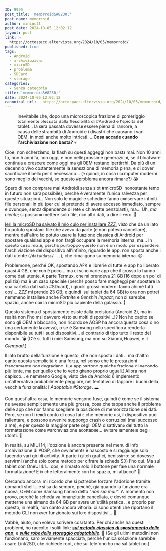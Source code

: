 ```yaml
---
ID: 9995
post_title: 'memorroid&#8230;'
post_name: memorroid
author: minioctt
post_date: 2024-10-05 12:02:12
layout: post
link: >
  https://octospacc.altervista.org/2024/10/05/memorroid/
published: true
tags:
  - Android
  - archiviazione
  - microSD
  - problema
  - SDCard
  - storage
categories:
  - Senza categoria
title: 'memorroid&#8230;'
date: 2024-10-05 12:02:12
canonical_url:   https://octospacc.altervista.org/2024/10/05/memorroid/
---
```

<!-- wp:image {"id":10006,"sizeSlug":"large","linkDestination":"none"} -->
<figure class="wp-block-image size-large"><img src="{{site.cdnurl}}/assets/uploads/2024/10/Screenshot_20241005-113739_Samsung-Notes-edited.png" alt="" class="wp-image-10006"/><figcaption class="wp-element-caption">Inevitabile che, dopo una microscopica frazione di pomeriggio totalmente blessata dalla flessibilità di #Android e l'epicità del tablet... la sera passata dovesse essere piena di rancore, a causa delle strambità di Android e i disastri che causano i vari OEM, in modi anche molto intricati. ...<strong>Cosa accade quando l'archiviazione non basta?</strong> 💀️</figcaption></figure>
<!-- /wp:image -->

<!-- wp:paragraph -->
<p></p>
<!-- /wp:paragraph -->

<!-- wp:paragraph -->
<p>Cioè, non scherziamo, la flash su questi aggeggi non basta mai. Non 10 anni fa, non 5 anni fa, non oggi, e non nelle prossime generazioni, se il bloatware continua a crescere come oggi ma gli OEM restano ipertirchi. Da più di un decennio vivo costantemente la sensazione di memoria piena, e di dover sacrificare il bello per il necessario... (e quindi, in cosa i computer moderni sono meglio dei vecchi, se questo #problema ancora rimane?) 😭️</p>
<!-- /wp:paragraph -->

<!-- wp:paragraph -->
<p>Spero di non comprare mai Androidi senza slot #microSD (nonostante temo in futuro non sarà possibile), perché è veramente l'unica salvezza per queste situazioni... Non solo le magiche schedine fanno conservare infiniti file personali in più (per cui si pretende di avere accesso immediato, sempre e ovunque, senza dipendenze di rete o chiavette penzolanti), ma... Uh, <em>ma niente</em>; si possono mettere solo file, non altri dati, a dire il vero. 🤨️</p>
<!-- /wp:paragraph -->

<!-- wp:paragraph -->
<p><a href="2024/10/04/zzzming/">Ieri la microSD ha salvato il mio culo per installare <em>ZZZ</em></a>, visto che da un lato ho potuto spostarci file che avevo da parte (e non potevo cancellare), mentre dall'altro ho potuto usare la funzione classica di Android per spostare qualsiasi app e non fargli occupare la memoria interna, ma... In questo caso <em>ma si</em>, perché purtroppo questo non è un modo per espandere l'archiviazione del dispositivo all'infinito, riguardo le app: non sposta anche i dati utente (<code>/data/data/...</code>), che rimangono su memoria interna. 😩️</p>
<!-- /wp:paragraph -->

<!-- wp:paragraph -->
<p>Problemone, perché OK, spostando APK e librerie di tutte le app ho liberato quasi 4 GB, che non è poco... ma ci sono varie app che il grosso lo hanno come dati utente. A parte Termux, che mi prendeva 21 GB (16 dopo un po' di pulizia) ma è un caso speciale (perché posso fare magheggi per spostare la sua cartella dati sulla #SDcard), i giochi grossi moderni fanno ahimè tutti così... <em>ZZZ</em> mi prende 23 GB, e quindi (sul tablet da 64 GB) io ora non potrei nemmeno installare anche <em>Fortnite</em> e <em>Genshin Impact</em>; non ci sarebbe spazio, anche con la microSD più capiente della galassia. 💩️</p>
<!-- /wp:paragraph -->

<!-- wp:paragraph -->
<p>Questo sistema di spostamento esiste dalla preistoria (Android 2), ma in realtà non l'ho mai davvero visto su molti dispositivi...!? Non ho capito se sono gli OEM a bloccarlo, non ricordo se AOSP ha ancora questa cosa o no (ma certamente la aveva), o se è Samsung nello specifico a renderla disponibile su tutti i suoi dispositivi... al contrario di tipo tutto il resto del mondo. 💣️ (C'è su tutti i miei Samsung, ma non su Xiaomi, Huawei, e il <em>Clempad</em>.)</p>
<!-- /wp:paragraph -->

<!-- wp:paragraph -->
<p>Il lato brutto della funzione è questo, che non sposta i dati... ma d'altro canto questa semplicità è una forza, nel senso che le prestazioni francamente non degradano. (Le app partono qualche frazione di secondo più lente, ma per quello che io vedo girano proprio uguali.) Allora non capisco... e nemmeno Google, visto che da Android 6 implementò un'alternativa probabilmente peggiore, nel tentativo di tappare i buchi della vecchia funzionalità: l'<em>Adoptable #Storage</em>. 🕳️</p>
<!-- /wp:paragraph -->

<!-- wp:paragraph -->
<p>Con quest'altra cosa, le memorie vengono fuse, quindi è come se il sistema ne avesse semplicemente una più grossa, cosa che tappa anche il problema delle app che non fanno scegliere la posizione di memorizzazione dei dati. Però, se non ti rendi conto di cosa fai e che memorie usi, il dispositivo può rallentare, e possono avvenire suppongo crash o corruzioni (mai successo a me), e per questo la maggior parte degli OEM disattivano del tutto la formattazione come #archiviazione adottabile... evitare lamentele degli utonti. 🔪️</p>
<!-- /wp:paragraph -->

<!-- wp:paragraph -->
<p>In realtà, su MIUI 14, l'opzione è ancora presente nel menu di info archiviazione di AOSP, che ovviamente è nascosto e si raggiunge solo facendo vari giri di activity. A parte i glitch grafici, benissimo: se dovesse servirmi (anche solo come metodo per cifrare la scheda SD) l'ho qui. Ma sul tablet con OneUI 4.1... ops, è rimasto solo il bottone per fare una normale formattazione! E io che letteralmente non ho spazio, mi attacco? 🤡️</p>
<!-- /wp:paragraph -->

<!-- wp:paragraph -->
<p>Cercando ancora, mi ricordo che si potrebbe forzare l'adozione tramite comandi shell... e si sa da sempre, perché, già quando la funzione era nuova, OEM come Samsung hanno detto "<em>non sia mai!</em>". Al momento non provo, perché la scheda va innanzitutto cancellata, e dovrei comunque metterne una almeno da 64 GB per avere un'utilità pratica... e proprio per questo, in realtà, non canto ancora vittoria: ci sono utenti che riportano il metodo CLI non aver funzionato sui loro dispositivi... 🥺️</p>
<!-- /wp:paragraph -->

<!-- wp:paragraph -->
<p>Vabbè, aiuto, non volevo scrivere così tanto. Per chi anche ha questi problemi, ho raccolto i soliti link: <em><a href="https://memos.octt.eu.org/m/Yygc4tT4JeWUmVdbkvvZo7"><strong>sul metodo classico di spostamento delle app</strong></a></em>, e <em><a href="https://memos.octt.eu.org/m/mCorscqv5RPpnB6s9SJ4a3"><strong>sulle robe dello storaggio adoptabbile</strong></a></em>. 🥰️ (Se gli ultimi metodini non funzionano, sarò ovviamente spacciata, perché l'unica soluzione sarebbe usare Link2SD, che richiede root, che sul telefono ho ma sul tablet no.)</p>
<!-- /wp:paragraph -->